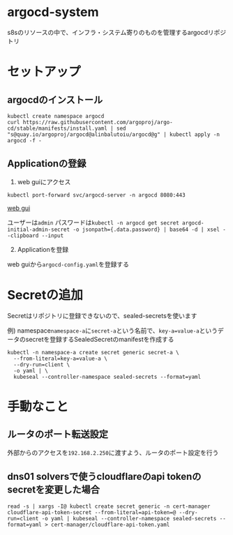 # argocd-system
s8sのリソースの中で、インフラ・システム寄りのものを管理するargocdリポジトリ

# セットアップ
## argocdのインストール
```
kubectl create namespace argocd
curl https://raw.githubusercontent.com/argoproj/argo-cd/stable/manifests/install.yaml | sed "s@quay.io/argoproj/argocd@alinbalutoiu/argocd@g" | kubectl apply -n argocd -f -
```

## Applicationの登録

1. web guiにアクセス

```
kubectl port-forward svc/argocd-server -n argocd 8080:443
```

[web gui](localhost:8080)

ユーザーは`admin` パスワードは`kubectl -n argocd get secret argocd-initial-admin-secret -o jsonpath={.data.password} | base64 -d | xsel --clipboard --input`


2. Applicationを登録

web guiから`argocd-config.yaml`を登録する

# Secretの追加
Secretはリポジトリに登録できないので、sealed-secretsを使います

例) namespace`namespace-a`に`secret-a`という名前で、`key-a=value-a`というデータのsecretを登録するSealedSecretのmanifestを作成する
```
kubectl -n namespace-a create secret generic secret-a \
  --from-literal=key-a=value-a \
  --dry-run=client \
  -o yaml | \
  kubeseal --controller-namespace sealed-secrets --format=yaml
```

# 手動なこと
## ルータのポート転送設定
外部からのアクセスを`192.168.2.250`に渡すよう、ルータのポート設定を行う

## dns01 solversで使うcloudflareのapi tokenのsecretを変更した場合
```
read -s | xargs -I@ kubectl create secret generic -n cert-manager cloudflare-api-token-secret --from-literal=api-token=@ --dry-run=client -o yaml | kubeseal --controller-namespace sealed-secrets --format=yaml > cert-manager/cloudflare-api-token.yaml
```
